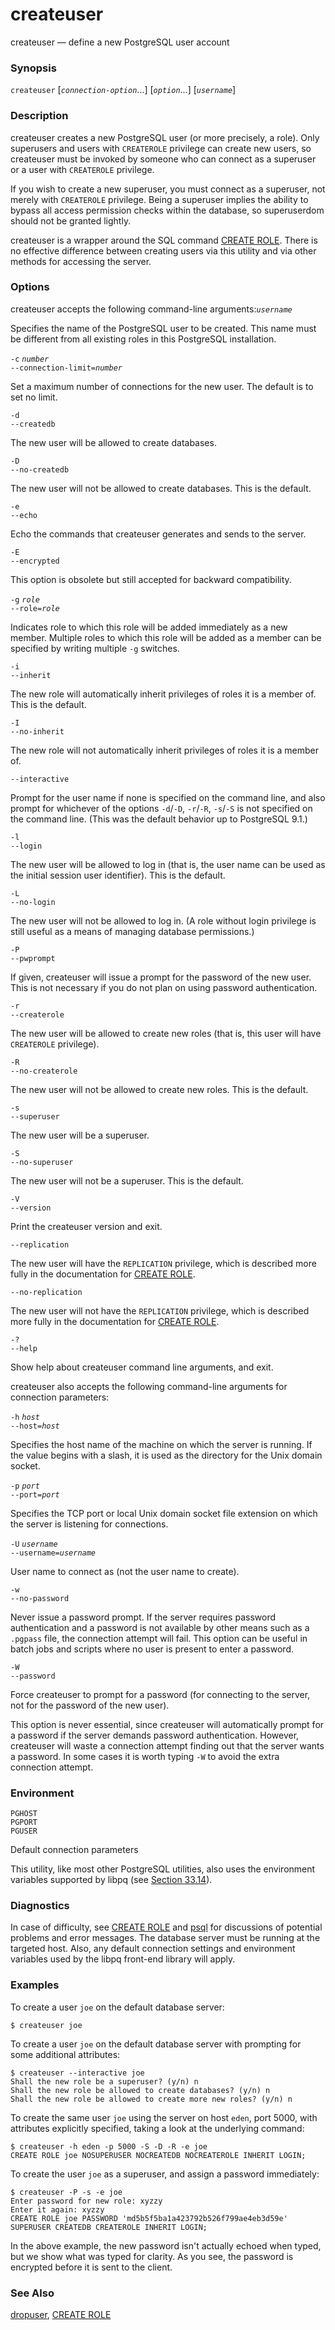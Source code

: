 # createuser

createuser — define a new PostgreSQL user account

### Synopsis

`createuser` \[_`connection-option`_...\] \[_`option`_...\] \[_`username`_\]

### Description

createuser creates a new PostgreSQL user \(or more precisely, a role\). Only superusers and users with `CREATEROLE` privilege can create new users, so createuser must be invoked by someone who can connect as a superuser or a user with `CREATEROLE` privilege.

If you wish to create a new superuser, you must connect as a superuser, not merely with `CREATEROLE` privilege. Being a superuser implies the ability to bypass all access permission checks within the database, so superuserdom should not be granted lightly.

createuser is a wrapper around the SQL command [CREATE ROLE](https://www.postgresql.org/docs/10/static/sql-createrole.html). There is no effective difference between creating users via this utility and via other methods for accessing the server.

### Options

createuser accepts the following command-line arguments:_`username`_

Specifies the name of the PostgreSQL user to be created. This name must be different from all existing roles in this PostgreSQL installation.

`-c` _`number`_  
`--connection-limit=`_`number`_

Set a maximum number of connections for the new user. The default is to set no limit.

`-d`  
`--createdb`

The new user will be allowed to create databases.

`-D`  
`--no-createdb`

The new user will not be allowed to create databases. This is the default.

`-e`  
`--echo`

Echo the commands that createuser generates and sends to the server.

`-E`  
`--encrypted`

This option is obsolete but still accepted for backward compatibility.

`-g` _`role`_  
`--role=`_`role`_

Indicates role to which this role will be added immediately as a new member. Multiple roles to which this role will be added as a member can be specified by writing multiple `-g` switches.

`-i`  
`--inherit`

The new role will automatically inherit privileges of roles it is a member of. This is the default.

`-I`  
`--no-inherit`

The new role will not automatically inherit privileges of roles it is a member of.

`--interactive`

Prompt for the user name if none is specified on the command line, and also prompt for whichever of the options `-d`/`-D`, `-r`/`-R`, `-s`/`-S` is not specified on the command line. \(This was the default behavior up to PostgreSQL 9.1.\)

`-l`  
`--login`

The new user will be allowed to log in \(that is, the user name can be used as the initial session user identifier\). This is the default.

`-L`  
`--no-login`

The new user will not be allowed to log in. \(A role without login privilege is still useful as a means of managing database permissions.\)

`-P`  
`--pwprompt`

If given, createuser will issue a prompt for the password of the new user. This is not necessary if you do not plan on using password authentication.

`-r`  
`--createrole`

The new user will be allowed to create new roles \(that is, this user will have `CREATEROLE` privilege\).

`-R`  
`--no-createrole`

The new user will not be allowed to create new roles. This is the default.

`-s`  
`--superuser`

The new user will be a superuser.

`-S`  
`--no-superuser`

The new user will not be a superuser. This is the default.

`-V`  
`--version`

Print the createuser version and exit.

`--replication`

The new user will have the `REPLICATION` privilege, which is described more fully in the documentation for [CREATE ROLE](https://www.postgresql.org/docs/10/static/sql-createrole.html).

`--no-replication`

The new user will not have the `REPLICATION` privilege, which is described more fully in the documentation for [CREATE ROLE](https://www.postgresql.org/docs/10/static/sql-createrole.html).

`-?`  
`--help`

Show help about createuser command line arguments, and exit.

createuser also accepts the following command-line arguments for connection parameters:

`-h` _`host`_  
`--host=`_`host`_

Specifies the host name of the machine on which the server is running. If the value begins with a slash, it is used as the directory for the Unix domain socket.

`-p` _`port`_  
`--port=`_`port`_

Specifies the TCP port or local Unix domain socket file extension on which the server is listening for connections.

`-U` _`username`_  
`--username=`_`username`_

User name to connect as \(not the user name to create\).

`-w`  
`--no-password`

Never issue a password prompt. If the server requires password authentication and a password is not available by other means such as a `.pgpass` file, the connection attempt will fail. This option can be useful in batch jobs and scripts where no user is present to enter a password.

`-W`  
`--password`

Force createuser to prompt for a password \(for connecting to the server, not for the password of the new user\).

This option is never essential, since createuser will automatically prompt for a password if the server demands password authentication. However, createuser will waste a connection attempt finding out that the server wants a password. In some cases it is worth typing `-W` to avoid the extra connection attempt.

### Environment

`PGHOST`  
`PGPORT`  
`PGUSER`

Default connection parameters

This utility, like most other PostgreSQL utilities, also uses the environment variables supported by libpq \(see [Section 33.14](https://www.postgresql.org/docs/10/static/libpq-envars.html)\).

### Diagnostics

In case of difficulty, see [CREATE ROLE](https://www.postgresql.org/docs/10/static/sql-createrole.html) and [psql](https://www.postgresql.org/docs/10/static/app-psql.html) for discussions of potential problems and error messages. The database server must be running at the targeted host. Also, any default connection settings and environment variables used by the libpq front-end library will apply.

### Examples

To create a user `joe` on the default database server:

```text
$ createuser joe
```

To create a user `joe` on the default database server with prompting for some additional attributes:

```text
$ createuser --interactive joe
Shall the new role be a superuser? (y/n) n
Shall the new role be allowed to create databases? (y/n) n
Shall the new role be allowed to create more new roles? (y/n) n
```

To create the same user `joe` using the server on host `eden`, port 5000, with attributes explicitly specified, taking a look at the underlying command:

```text
$ createuser -h eden -p 5000 -S -D -R -e joe
CREATE ROLE joe NOSUPERUSER NOCREATEDB NOCREATEROLE INHERIT LOGIN;
```

To create the user `joe` as a superuser, and assign a password immediately:

```text
$ createuser -P -s -e joe
Enter password for new role: xyzzy
Enter it again: xyzzy
CREATE ROLE joe PASSWORD 'md5b5f5ba1a423792b526f799ae4eb3d59e' SUPERUSER CREATEDB CREATEROLE INHERIT LOGIN;
```

In the above example, the new password isn't actually echoed when typed, but we show what was typed for clarity. As you see, the password is encrypted before it is sent to the client.

### See Also

[dropuser](dropuser.md), [CREATE ROLE](../i.-sql-zhi-ling/create-role.md)

